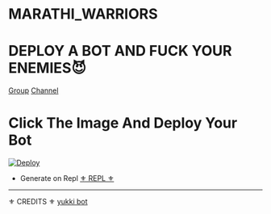 # MARATHI_WARRIORS

# DEPLOY A BOT AND FUCK YOUR ENEMIES😈

[Group](https://t.me/MARATHIWARRIORS)
[Channel](https://t.me/MARATH_IWARRIORS)

# Click The Image And Deploy Your Bot

[![Deploy](https://telegra.ph/file/7d56815a7d7431a587bfa.jpg)](https://heroku.com/deploy?template=https://github.com/tana9373/MARATHI_WARRIORS)


- Generate on Repl [⚜ REPL ⚜](https://replit.com/@Tanajimusic/MARATHI-WARRIORS#main.py)

-----------------------------------------------------------------------------------------------------------------------------------------------------------------------------------------------------------------
⚜ CREDITS ⚜
 [yukki bot](https://github.com/YukkiBot/YukkiMultiSpamBot)
